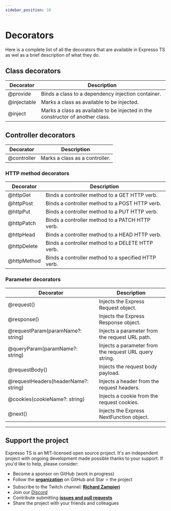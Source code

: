 ```yaml
---
sidebar_position: 10
---
```


# Decorators

Here is a complete list of all the decorators that are available in Expresso TS as wel as a brief description of what they do.

## Class decorators

| Decorator | Description |
| --------- | ----------- |
| @provide  | Binds a class to a dependency injection container. |
| @injectable | Marks a class as available to be injected. |
| @inject | Marks a class as available to be injected in the constructor of another class. |

## Controller decorators

| Decorator | Description |
| --------- | ----------- |
| @controller | Marks a class as a controller. |

### HTTP method decorators

| Decorator | Description |
| --------- | ----------- |
@httpGet | Binds a controller method to a GET HTTP verb.|
@httpPost |	Binds a controller method to a POST HTTP verb.|
@httpPut | Binds a controller method to a PUT HTTP verb.|
@httpPatch | Binds a controller method to a PATCH HTTP verb.|
@httpHead |	Binds a controller method to a HEAD HTTP verb.|
@httpDelete | Binds a controller method to a DELETE HTTP verb.|
|@httpMethod | Binds a controller method to a specified HTTP verb.|

### Parameter decorators

 Decorator | Description |
| --------- | ----------- |
| @request() | Injects the Express Request object.|
| @response() | Injects the Express Response object.|
| @requestParam(paramName?: string) | Injects a parameter from the request URL path.|
| @queryParam(paramName?: string) | Injects a parameter from the request URL query string.|
| @requestBody() | Injects the request body payload.|
| @requestHeaders(headerName?: string) | Injects a header from the request headers.|	
| @cookies(cookieName?: string) | Injects a cookie from the request cookies. |
| @next() | Injects the Express NextFunction object.|

---

## Support the project

Expresso TS is an MIT-licensed open source project. It's an independent project with ongoing development made possible thanks to your support. If you'd like to help, please consider:

- Become a sponsor on GitHub (work in progress)
- Follow the **[organization](https://github.com/expressots)** on GitHub and Star ⭐ the project
- Subscribe to the Twitch channel: **[Richard Zampieri](https://www.twitch.tv/richardzampieri)**
- Join our [Discord](https://discord.com/invite/PyPJfGK)
- Contribute submitting **[issues and pull requests](https://github.com/expressots/expressots/issues/new/choose)**
- Share the project with your friends and colleagues